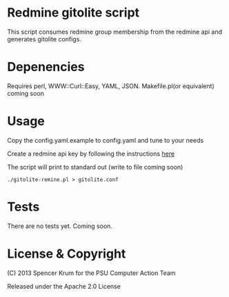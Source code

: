 Redmine gitolite script
=======================


This script consumes redmine group membership from the redmine api and 
generates gitolite configs.


Depenencies
===========

Requires perl, WWW::Curl::Easy, YAML, JSON. Makefile.pl(or 
equivalent) coming soon

Usage
=====

Copy the config.yaml.example to config.yaml and tune to your needs

Create a redmine api key by following the instructions [here](http://www.redmine.org/projects/redmine/wiki/Rest_api "Redmine API Documentation")

The script will print to standard out (write to file coming soon)

    ./gitolite-remine.pl > gitolite.conf



Tests
=====

There are no tests yet. Coming soon.


License & Copyright
===================

(C) 2013 Spencer Krum for the PSU Computer Action Team

Released under the Apache 2.0 License
